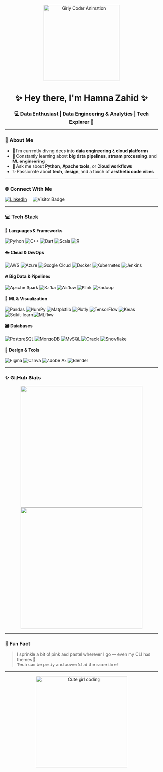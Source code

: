 <div align="center">
  <img src="https://i.pinimg.com/originals/83/f4/30/83f430fcf994f6364caaaaac09c4e6d2.gif" width="250" alt="Girly Coder Animation" />
  <h1 align="center">✨ Hey there, I'm Hamna Zahid ✨</h1>
  <h3 align="center">💻 Data Enthusiast | Data Engineering & Analytics | Tech Explorer 💖</h3>
</div>

---

### 🌸 About Me
- 🔭 I’m currently diving deep into **data engineering** & **cloud platforms**
- 🌱 Constantly learning about **big data pipelines**, **stream processing**, and **ML engineering**
- 💬 Ask me about **Python**, **Apache tools**, or **Cloud workflows**
- ✨ Passionate about **tech**, **design**, and a touch of **aesthetic code vibes**

---

### 🌐 Connect With Me
[![LinkedIn](https://img.shields.io/badge/LinkedIn-%230077B5.svg?style=flat&logo=linkedin&logoColor=white)](https://www.linkedin.com/in/hamna-zahid-21313027a/)
&nbsp;&nbsp;&nbsp;
![Visitor Badge](https://komarev.com/ghpvc/?username=hamnazahid&style=flat&color=ff69b4)

---

### 💻 Tech Stack

#### 🚀 Languages & Frameworks
![Python](https://img.shields.io/badge/Python-3670A0?style=flat&logo=python&logoColor=ffdd54)
![C++](https://img.shields.io/badge/C++-00599C?style=flat&logo=c%2B%2B&logoColor=white)
![Dart](https://img.shields.io/badge/Dart-0175C2?style=flat&logo=dart&logoColor=white)
![Scala](https://img.shields.io/badge/Scala-DC322F?style=flat&logo=scala&logoColor=white)
![R](https://img.shields.io/badge/R-276DC3?style=flat&logo=r&logoColor=white)

#### ☁️ Cloud & DevOps
![AWS](https://img.shields.io/badge/AWS-FF9900?style=flat&logo=amazonaws&logoColor=white)
![Azure](https://img.shields.io/badge/Azure-0072C6?style=flat&logo=microsoftazure&logoColor=white)
![Google Cloud](https://img.shields.io/badge/GCP-4285F4?style=flat&logo=googlecloud&logoColor=white)
![Docker](https://img.shields.io/badge/Docker-2496ED?style=flat&logo=docker&logoColor=white)
![Kubernetes](https://img.shields.io/badge/Kubernetes-326CE5?style=flat&logo=kubernetes&logoColor=white)
![Jenkins](https://img.shields.io/badge/Jenkins-D24939?style=flat&logo=jenkins&logoColor=white)

#### 🔥 Big Data & Pipelines
![Apache Spark](https://img.shields.io/badge/Spark-FDEE21?style=flat&logo=apachespark&logoColor=black)
![Kafka](https://img.shields.io/badge/Kafka-000000?style=flat&logo=apachekafka&logoColor=white)
![Airflow](https://img.shields.io/badge/Airflow-017CEE?style=flat&logo=apacheairflow&logoColor=white)
![Flink](https://img.shields.io/badge/Flink-E6526F?style=flat&logo=apacheflink&logoColor=white)
![Hadoop](https://img.shields.io/badge/Hadoop-66CCFF?style=flat&logo=apachehadoop&logoColor=black)

#### 🧠 ML & Visualization
![Pandas](https://img.shields.io/badge/Pandas-150458?style=flat&logo=pandas&logoColor=white)
![NumPy](https://img.shields.io/badge/NumPy-013243?style=flat&logo=numpy&logoColor=white)
![Matplotlib](https://img.shields.io/badge/Matplotlib-white?style=flat&logo=matplotlib&logoColor=black)
![Plotly](https://img.shields.io/badge/Plotly-3F4F75?style=flat&logo=plotly&logoColor=white)
![TensorFlow](https://img.shields.io/badge/TensorFlow-FF6F00?style=flat&logo=tensorflow&logoColor=white)
![Keras](https://img.shields.io/badge/Keras-D00000?style=flat&logo=keras&logoColor=white)
![Scikit-learn](https://img.shields.io/badge/Scikit--Learn-F7931E?style=flat&logo=scikit-learn&logoColor=white)
![MLflow](https://img.shields.io/badge/MLflow-0172B2?style=flat&logo=mlflow&logoColor=white)

#### 🗃️ Databases
![PostgreSQL](https://img.shields.io/badge/PostgreSQL-316192?style=flat&logo=postgresql&logoColor=white)
![MongoDB](https://img.shields.io/badge/MongoDB-4EA94B?style=flat&logo=mongodb&logoColor=white)
![MySQL](https://img.shields.io/badge/MySQL-4479A1?style=flat&logo=mysql&logoColor=white)
![Oracle](https://img.shields.io/badge/Oracle-F80000?style=flat&logo=oracle&logoColor=white)
![Snowflake](https://img.shields.io/badge/Snowflake-29B5E8?style=flat&logo=snowflake&logoColor=white)

#### 🎨 Design & Tools
![Figma](https://img.shields.io/badge/Figma-F24E1E?style=flat&logo=figma&logoColor=white)
![Canva](https://img.shields.io/badge/Canva-00C4CC?style=flat&logo=canva&logoColor=white)
![Adobe AE](https://img.shields.io/badge/After%20Effects-9999FF?style=flat&logo=adobeaftereffects&logoColor=white)
![Blender](https://img.shields.io/badge/Blender-F5792A?style=flat&logo=blender&logoColor=white)

---

### ✨ GitHub Stats
<p align="center">
  <img src="https://github-readme-stats.vercel.app/api?username=hamnazahid&show_icons=true&theme=tokyonight" width="400"/>
  <img src="https://github-readme-streak-stats.herokuapp.com/?user=hamnazahid&theme=tokyonight" width="400"/>
</p>

---

### 💖 Fun Fact
> I sprinkle a bit of pink and pastel wherever I go — even my CLI has themes 🌸  
> Tech can be pretty and powerful at the same time!

---

<div align="center">
  <img src="https://i.pinimg.com/originals/15/0e/02/150e02d99293a6f0a3d7c2a2323bfb79.gif" width="300" alt="Cute girl coding" />
</div>

